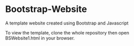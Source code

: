 # Bootstrap-Website
A template website created using Bootstrap and Javascript

To view the template, clone the whole repository then open BSWebsite1.html in your browser.
